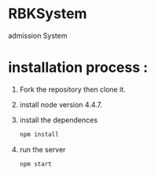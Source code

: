 # RBKSystem
admission System 


# installation process :

1) Fork the repository then clone it.

2) install node version  4.4.7.

3) install the dependences
	```bash
	npm install
	```

4) run the server
	```bash
	npm start
	```